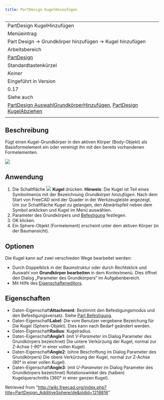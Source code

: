 ```yaml
---
title: PartDesign KugelHinzufügen
---
```

|  |
| --- |
| PartDesign KugelHinzufügen |
| Menüeintrag |
| Part Design → Grundkörper hinzufügen → Kugel hinzufügen |
| Arbeitsbereich |
| [PartDesign](/PartDesign_Workbench/de "PartDesign Workbench/de") |
| Standardtastenkürzel |
| *Keiner* |
| Eingeführt in Version |
| 0.17 |
| Siehe auch |
| [PartDesign AuswahlGrundkörperHinzufügen](/PartDesign_CompPrimitiveAdditive/de "PartDesign CompPrimitiveAdditive/de"), [PartDesign KugelAbziehen](/PartDesign_SubtractiveSphere/de "PartDesign SubtractiveSphere/de") |
|  |

## Beschreibung

Fügt einen Kugel-Grundkörper in den aktiven Körper (Body-Objekt) als Basisformelement ein oder vereinigt ihn mit den bereits vorhandenen Formelementen.

![](/images/PartDesign_AdditiveSphere_example.png)

## Anwendung

1. Die Schaltfläche ![](/images/PartDesign_AdditiveSphere.svg) **Kugel** drücken. **Hinweis**: Die Kugel ist Teil eines Symbolmenüs mit der Bezeichnung *Grundkörper hinzufügen*. Nach dem Start von FreeCAD wird der Quader in der Werkzeugleiste angezeigt. Um zur Schaltfläche Kugel zu gelangen, den Abwärtspfeil neben dem Symbol anklicken und Kugel im Menü auswählen.
2. Parameter des Grundkörpers und [Befestigung](/Part_EditAttachment/de "Part EditAttachment/de") festlegen.
3. OK klicken.
4. Ein Sphere-Objekt (Formelement) erscheint unter dem aktiven Körper (in der Baumansicht).

## Optionen

Die Kugel kann auf zwei verschieden Wege bearbeitet werden:

* Durch Doppelklick in der Baumstruktur oder durch Rechtsklick und Auswahl von **Grundkörper bearbeiten** in dem Kontextmenü. Dies öffnet den Dialog „Parameter des Grundkörpers“ im Aufgabenbereich.
* Mit Hilfe des [Eigenschafteneditors](/Property_editor/de "Property editor/de").

## Eigenschaften

* Daten-Eigenschaft**Attachment**: Bestimmt den Befestigungsmodus und den Befestigungsversatz. Siehe [Part Befestigung](/Part_EditAttachment/de "Part EditAttachment/de").
* Daten-Eigenschaft**Label**: Die vom Benutzer vergebene Bezeichung für Die Kugel (Sphere-Objekt). Dies kann nach Bedarf geändert werden.
* Daten-Eigenschaft**Radius**: Kugelradius.
* Daten-Eigenschaft**Angle1**: (mit *V-Parameter* im Dialog Parameter des Grundkörpers bezeichnet) Die untere Verkürzung der Kugel, normal zur Z-Achse (-90° in einer vollen Kugel)
* Daten-Eigenschaft**Angle2**: (ohne Beschriftung im Dialog Parameter des Grundkörpers) Die obere Verkürzung der Kugel, normal zur Z-Achse (90° in einer vollen Kugel).
* Daten-Eigenschaft**Angle3**: (mit *U-Parameter* im Dialog Parameter des Grundkörpers bezeichnet) Rotationswinkel des (halben) Kugelquerschnitts (360° in einer ganzen Kugel).

Retrieved from "<http://wiki.freecad.org/index.php?title=PartDesign_AdditiveSphere/de&oldid=1218816>"